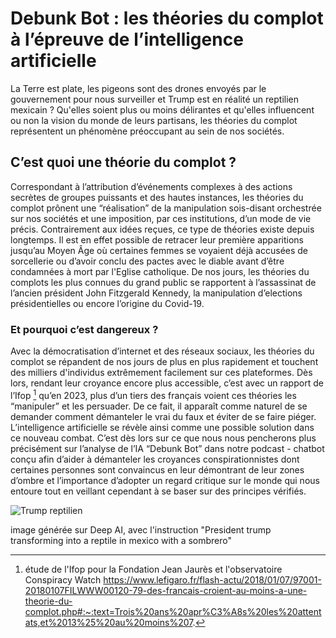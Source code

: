 # Debunk Bot : les théories du complot à l’épreuve de l’intelligence artificielle 

La Terre est plate, les pigeons sont des drones envoyés par le gouvernement pour nous surveiller et Trump est en réalité un reptilien mexicain ?  Qu'elles soient plus ou moins délirantes et qu'elles influencent ou non la vision du monde de leurs partisans, les théories du complot représentent un phénomène préoccupant au sein de nos sociétés. 

## C’est quoi une théorie du complot ? 

Correspondant à l’attribution  d’événements complexes à des actions secrètes de groupes puissants et des hautes instances, les théories du complot prônent une “réalisation” de la manipulation sois-disant orchestrée sur nos sociétés et une imposition, par ces institutions, d’un mode de vie précis. Contrairement aux idées reçues, ce type de théories existe depuis longtemps. Il est en effet possible de retracer leur première apparitions jusqu’au Moyen Âge où certaines femmes se voyaient déjà accusées de sorcellerie ou d’avoir conclu des pactes avec le diable avant d’être condamnées à mort par l'Eglise catholique. De nos jours, les théories du complots les plus connues du grand public se rapportent à l’assassinat de l’ancien président John Fitzgerald Kennedy, la manipulation d’elections présidentielles ou encore l’origine du Covid-19.

### Et pourquoi c’est dangereux ? 

Avec la démocratisation d’internet et des réseaux sociaux, les théories du complot se répandent de nos jours de plus en plus rapidement et touchent des milliers d'individus extrêmement facilement sur ces plateformes. Dès lors, rendant leur croyance encore plus accessible, c’est avec un rapport de l’Ifop [^1] qu’en 2023, plus d’un tiers des français voient ces théories les “manipuler” et les persuader. De ce fait, il apparaît comme naturel de se demander comment démanteler le vrai du faux et éviter de se faire piéger. L’intelligence artificielle se révèle ainsi comme une possible solution dans ce nouveau combat. C’est dès lors sur ce que nous nous pencherons plus précisément sur l’analyse de l’IA “Debunk Bot” dans notre podcast \- chatbot conçu afin d’aider à démanteler les croyances conspirationnistes dont certaines personnes sont convaincus en leur démontrant de leur zones d’ombre et l’importance d’adopter un regard critique sur le monde qui nous entoure tout en veillant cependant à se baser sur des principes vérifiés.

![Trump reptilien](./trump.jpeg)

image générée sur Deep AI, avec l'instruction "President trump transforming into a reptile in mexico with a sombrero"

[^1]:  étude de l'Ifop pour la Fondation Jean Jaurès et l'observatoire Conspiracy Watch https://www.lefigaro.fr/flash-actu/2018/01/07/97001-20180107FILWWW00120-79-des-francais-croient-au-moins-a-une-theorie-du-complot.php#:~:text=Trois%20ans%20apr%C3%A8s%20les%20attentats,et%2013%25%20au%20moins%207.
